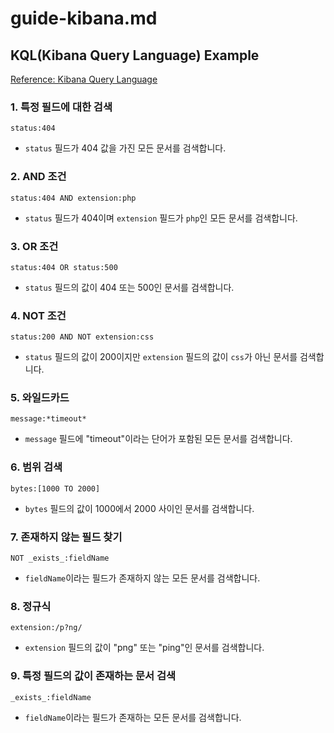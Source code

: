 # guide-kibana.md

## KQL(Kibana Query Language) Example

[Reference: Kibana Query Language](https://www.elastic.co/guide/en/kibana/current/kuery-query.html)

### 1. 특정 필드에 대한 검색

```status:404```

- `status` 필드가 404 값을 가진 모든 문서를 검색합니다.

### 2. AND 조건

```status:404 AND extension:php```

- `status` 필드가 404이며 `extension` 필드가 `php`인 모든 문서를 검색합니다.

### 3. OR 조건

```status:404 OR status:500```

- `status` 필드의 값이 404 또는 500인 문서를 검색합니다.

### 4. NOT 조건

```status:200 AND NOT extension:css```

- `status` 필드의 값이 200이지만 `extension` 필드의 값이 `css`가 아닌 문서를 검색합니다.

### 5. 와일드카드

```message:*timeout*```

- `message` 필드에 "timeout"이라는 단어가 포함된 모든 문서를 검색합니다.

### 6. 범위 검색

```bytes:[1000 TO 2000]```

- `bytes` 필드의 값이 1000에서 2000 사이인 문서를 검색합니다.

### 7. 존재하지 않는 필드 찾기

```NOT _exists_:fieldName```

- `fieldName`이라는 필드가 존재하지 않는 모든 문서를 검색합니다.

### 8. 정규식

```extension:/p?ng/```

- `extension` 필드의 값이 "png" 또는 "ping"인 문서를 검색합니다.

### 9. 특정 필드의 값이 존재하는 문서 검색

```_exists_:fieldName```

- `fieldName`이라는 필드가 존재하는 모든 문서를 검색합니다.
